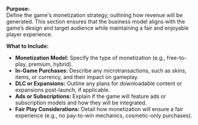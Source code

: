 **Purpose:**  
Define the game's monetization strategy, outlining how revenue will be generated. This section ensures that the business model aligns with the game’s design and target audience while maintaining a fair and enjoyable player experience.

**What to Include:**

- **Monetization Model:** Specify the type of monetization (e.g., free-to-play, premium, hybrid).
- **In-Game Purchases:** Describe any microtransactions, such as skins, items, or currency, and their impact on gameplay.
- **DLC or Expansions:** Outline any plans for downloadable content or expansions post-launch, if applicable.
- **Ads or Subscriptions:** Explain if the game will feature ads or subscription models and how they will be integrated.
- **Fair Play Considerations:** Detail how monetization will ensure a fair experience (e.g., no pay-to-win mechanics, cosmetic-only purchases).